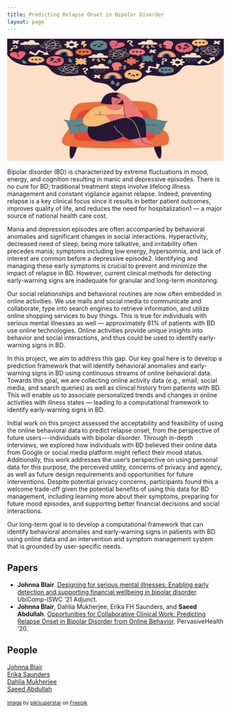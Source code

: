 ```yaml
--- 
title: Predicting Relapse Onset in Bipolar Disorder
layout: page
---
```


<div class="row">
    <div class="col-md-12">
	<div class="col-xs-offset-1 col-md-10">
	    <img src="/files/images/projects/bd-online-behavior.jpg"/>
	</div>
    </div>
</div>

Bipolar disorder (BD) is characterized by extreme fluctuations in mood, energy, and cognition resulting in manic and depressive episodes. There is no cure for BD; traditional treatment steps involve lifelong illness management and constant vigilance against relapse. Indeed, preventing relapse is a key clinical focus since it results in better patient outcomes, improves quality of life, and reduces the need for hospitalization1 — a major source of national health care cost.

Mania and depression episodes are often accompanied by behavioral anomalies and significant changes in social interactions. Hyperactivity, decreased need of sleep, being more talkative, and irritability often precedes mania; symptoms including low energy, hypersomnia, and lack of interest are common before a depressive episode2. Identifying and managing these early symptoms is crucial to prevent and minimize the impact of relapse in BD. However, current clinical methods for detecting early-warning signs are inadequate for granular and long-term monitoring.

Our social relationships and behavioral routines are now often embedded in online activities. We use mails and social media to communicate and collaborate, type into search engines to retrieve information, and utilize online shopping services to buy things. This is true for individuals with serious mental illnesses as well — approximately 81% of patients with BD use online technologies. Online activities provide unique insights into behavior and social interactions, and thus could be used to identify early- warning signs in BD.

In this project, we aim to address this gap. Our key goal here is to develop a prediction framework that will identify behavioral anomalies and early-warning signs in BD using continuous streams of online behavioral data. Towards this goal, we are collecting online activity data (e.g., email, social media, and search queries) as well as clinical history from patients with BD. This will enable us to associate personalized trends and changes in online activities with illness states — leading to a computational framework to identify early-warning signs in BD.

Initial work on this project assessed the acceptability and feasibility of using the online behavioral data to predict relapse onset, from the perspective of future users---individuals with bipolar disorder. Through in-depth interviews, we explored how individuals with BD believed their online data from Google or social media platform might reflect their mood status. Additionally, this work addresses the user’s perspective on using personal data for this purpose, the perceived utility, concerns of privacy and agency, as well as future design requirements and opportunities for future interventions. Despite potential privacy concerns, participants found this a welcome trade-off given the potential benefits of using this data for BD management, including learning more about their symptoms, preparing for future mood episodes, and supporting better financial decisions and social interactions.

Our long-term goal is to develop a computational framework that can identify behavioral anomalies and early-warning signs in patients with BD using online data and an intervention and symptom management system that is grounded by user-specific needs.

## Papers ##

<!-- * **Johnna Blair**, Dahlia Mukherjee, Erika FH Saunders, and **Saeed Abdullah**.
[Knowing How Long a Storm Might Last Makes it Easier to Weather: Exploring Needs and Attitudes Toward a Data-driven and Preemptive Intervention System for Bipolar Disorder]. CHI '23. (forthcoming) -->
* **Johnna Blair**.
[Designing for serious mental illnesses: Enabling early detection and supporting financial wellbeing in bipolar disorder][ubicomp-2021].
UbiComp-ISWC ’21 Adjunct.
* **Johnna Blair**, Dahlia Mukherjee, Erika FH Saunders, and **Saeed Abdullah**.
[Opportunities for Collaborative Clinical Work: Predicting Relapse Onset in Bipolar Disorder from Online Behavior][pervasive-health-2020].
PervasiveHealth ’20.

## People ##
[Johnna Blair](https://johnnablair.weebly.com)  
[Erika Saunders](https://profiles.psu.edu/profiles/display/112378)  
[Dahlia Mukherjee](https://profiles.psu.edu/profiles/display/158660182)  
[Saeed Abdullah](https://saeedabdullah.com)

[ubicomp-2021]: /files/pubs/bd-prediction-ubicomp-2021.pdf
[pervasive-health-2020]: /files/pubs/bd-prediction-pervasive-health-2020.pdf

<small><a href="https://www.freepik.com/free-vector/mental-health-awareness-concept_7974025.htm">Image</a> by <a href="https://www.freepik.com/author/pikisuperstar">pikisuperstar</a> on <a href="https://www.freepik.com/">Freepik</a></small>